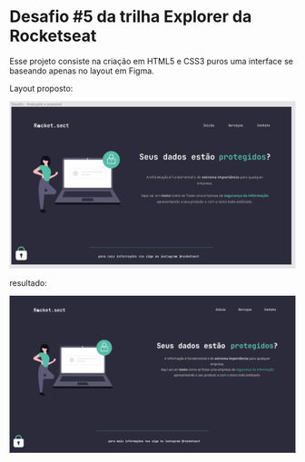 # Desafio #5 da trilha Explorer da Rocketseat

Esse projeto consiste na criação em HTML5 e CSS3 puros uma interface se baseando apenas no layout em Figma.

Layout proposto:

![](images/layout_figma_2.png)

resultado:

![](images/resultado.png)
